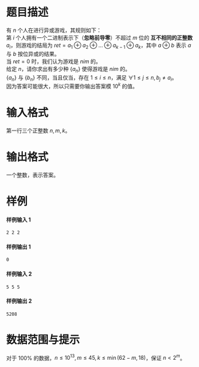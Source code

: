 
# 题目描述

有 $n$ 个人在进行异或游戏，其规则如下：  
第 $i$ 个人拥有一个二进制表示下（**忽略前导零**）不超过 $m$ 位的 **互不相同的正整数** $a_i$，则游戏的结局为 $ret=a_1\oplus a_2\oplus \dots\oplus a_{k-1}\oplus a_k$，其中 $a\oplus b$ 表示 $a$ 与 $b$ 按位异或的结果。  
当 $ret=0$ 时，我们认为游戏是 $nim$ 的。  
给定 $n$，请你求出有多少种 $\{a_n\}$ 使得游戏是 $nim$ 的。  
$\{a_n\}$ 与 $\{b_n\}$ 不同，当且仅当，存在 $1\leq i\leq n$，满足 $\forall 1\leq j\leq n, b_j\neq a_i$。  
因为答案可能很大，所以只需要你输出答案模 $10^k$ 的值。

# 输入格式

第一行三个正整数 $n,m,k$。

# 输出格式

一个整数，表示答案。

# 样例

#### 样例输入 1
```plain
2 2 2
```

#### 样例输出 1
```plain
0
```

#### 样例输入 2
```plain
5 5 5
```

#### 样例输出 2
```plain
5208
```

# 数据范围与提示

对于 $100\%$ 的数据，$n\leq 10^{13}, m\leq 45, k\leq \min(62-m,18)$，保证 $n<2^m$。

